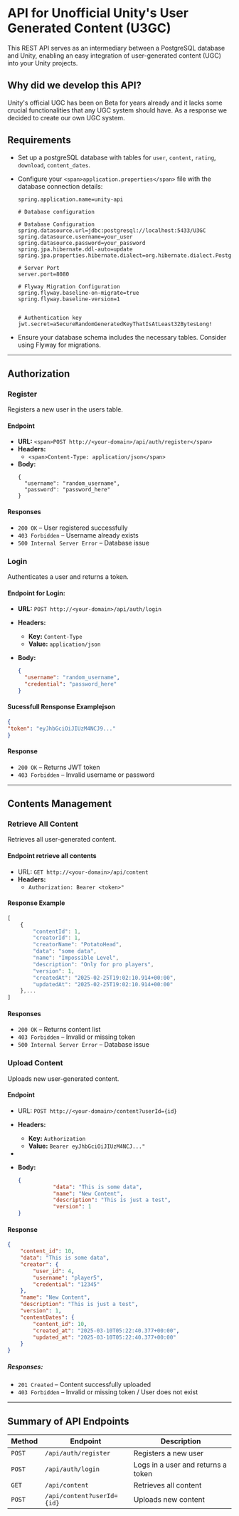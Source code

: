 # API for Unofficial Unity's User Generated Content (U3GC)

This REST API serves as an intermediary between a PostgreSQL database and Unity, enabling an easy integration of user-generated content (UGC) into your Unity projects.

## Why did we develop this API?

Unity's official UGC has been on Beta for years already and it lacks some crucial functionalities that any UGC system should have.
As a response we decided to create our own UGC system.

## Requirements

- Set up a postgreSQL database with tables for `user`, `content`, `rating`, `download`, `content_dates`.
- Configure your `<span>application.properties</span>` file with the database connection details:

  ```
  spring.application.name=unity-api

  # Database configuration

  # Database Configuration
  spring.datasource.url=jdbc:postgresql://localhost:5433/U3GC
  spring.datasource.username=your_user
  spring.datasource.password=your_password
  spring.jpa.hibernate.ddl-auto=update
  spring.jpa.properties.hibernate.dialect=org.hibernate.dialect.PostgreSQLDialect

  # Server Port
  server.port=8080

  # Flyway Migration Configuration
  spring.flyway.baseline-on-migrate=true
  spring.flyway.baseline-version=1


  # Authentication key
  jwt.secret=aSecureRandomGeneratedKeyThatIsAtLeast32BytesLong!
  ```
- Ensure your database schema includes the necessary tables. Consider using Flyway for migrations.

---

## Authorization

### Register

Registers a new user in the users table.

#### Endpoint

* **URL:** `<span>POST http://<your-domain>/api/auth/register</span>`
* **Headers:**
  * `<span>Content-Type: application/json</span>`
* **Body:**
  ```
  {
    "username": "random_username",
    "password": "password_here"
  }
  ```

#### Responses

* `200 OK` – User registered successfully
* `403 Forbidden` – Username already exists
* `500 Internal Server Error` – Database issue

### Login

Authenticates a user and returns a token.

#### Endpoint for Login:

- **URL:**
  `POST http://<your-domain>/api/auth/login`
- **Headers:**

  - **Key:** `Content-Type`
  - **Value:** `application/json`
- **Body:**

  ```json
  {
    "username": "random_username",
    "credential": "password_here"
  }
  ```

#### Sucessfull Rensponse Examplejson

```json
{
"token": "eyJhbGciOiJIUzM4NCJ9..."
}
```

#### Response

* `200 OK` – Returns JWT token
* `403 Forbidden` – Invalid username or password

---

## Contents Management

### Retrieve All Content

Retrieves all user-generated content.

#### Endpoint retrieve all contents

- URL:
  `GET http://<your-domain>/api/content`
- **Headers:**
  - `Authorization: Bearer <token>"`

#### Response Example

```js
[
    {
        "contentId": 1,
        "creatorId": 1,
        "creatorName": "PotatoHead",
        "data": "some data",
        "name": "Impossible Level",
        "description": "Only for pro players",
        "version": 1,
        "createdAt": "2025-02-25T19:02:10.914+00:00",
        "updatedAt": "2025-02-25T19:02:10.914+00:00"
    },...
]
```

#### Responses

* `200 OK` – Returns content list
* `403 Forbidden` – Invalid or missing token
* `500 Internal Server Error` – Database issue

### Upload Content

Uploads new user-generated content.

#### Endpoint

- URL:
  `POST http://<your-domain>/content?userId={id}`
- **Headers:**

  - **Key:** `Authorization`
  - **Value:** `Bearer eyJhbGciOiJIUzM4NCJ..."`
-
- **Body:**

  ```json
  {
             "data": "This is some data",
             "name": "New Content",
             "description": "This is just a test",
             "version": 1
  }
  ```

#### Response

```json
{
    "content_id": 10,
    "data": "This is some data",
    "creator": {
        "user_id": 4,
        "username": "player5",
        "credential": "12345"
    },
    "name": "New Content",
    "description": "This is just a test",
    "version": 1,
    "contentDates": {
        "content_id": 10,
        "created_at": "2025-03-10T05:22:40.377+00:00",
        "updated_at": "2025-03-10T05:22:40.377+00:00"
    }
}
```

##### Responses:

* `201 Created` – Content successfully uploaded
* `403 Forbidden` – Invalid or missing token / User does not exist

---

## Summary of API Endpoints


| Method | Endpoint                   | Description                        |
| ------ | -------------------------- | ---------------------------------- |
| `POST` | `/api/auth/register`       | Registers a new user               |
| `POST` | `/api/auth/login`          | Logs in a user and returns a token |
| `GET`  | `/api/content`             | Retrieves all content              |
| `POST` | `/api/content?userId={id}` | Uploads new content                |
